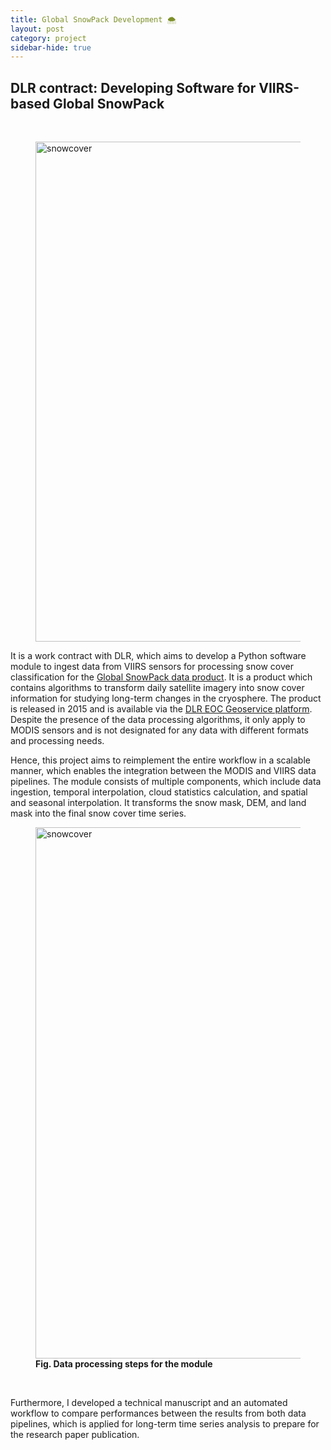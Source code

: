 ```yaml
---
title: Global SnowPack Development 🌨️
layout: post
category: project
sidebar-hide: true
---
```


## DLR contract: Developing Software for VIIRS-based Global SnowPack

<br>

<figure>
	<img src="{{ 'assets/images/alps.jpg' | relative_url }}" alt="snowcover"  width="800" />
</figure>

It is a work contract with DLR, which aims to develop a Python software module to ingest data from VIIRS sensors for processing snow cover classification for the [Global SnowPack data product](https://www.dlr.de/eoc/en/desktopdefault.aspx/tabid-18220/29005_read-77046). It is a product which contains algorithms to transform daily satellite imagery into snow cover information for studying long-term changes in the cryosphere. The product is released in 2015 and is available via the [DLR EOC Geoservice platform](https://geoservice.dlr.de/web/). Despite the presence of the data processing algorithms, it only apply to MODIS sensors and is not designated for any data with different formats and processing needs. 

Hence, this project aims to reimplement the entire workflow in a scalable manner, which enables the integration between the MODIS and VIIRS data pipelines. The module consists of multiple components, which include data ingestion, temporal interpolation, cloud statistics calculation, and spatial and seasonal interpolation. It transforms the snow mask, DEM, and land mask into the final snow cover time series. 

<figure>
	<img src="{{ 'assets/images/gspworkflow.jpg' | relative_url }}" alt="snowcover"  width="850" />
	<figcaption><b>Fig. Data processing steps for the module</b></figcaption>
</figure>

<br>

Furthermore, I developed a technical manuscript and an automated workflow to compare performances between the results from both data pipelines, which is applied for long-term time series analysis to prepare for the research paper publication. 

